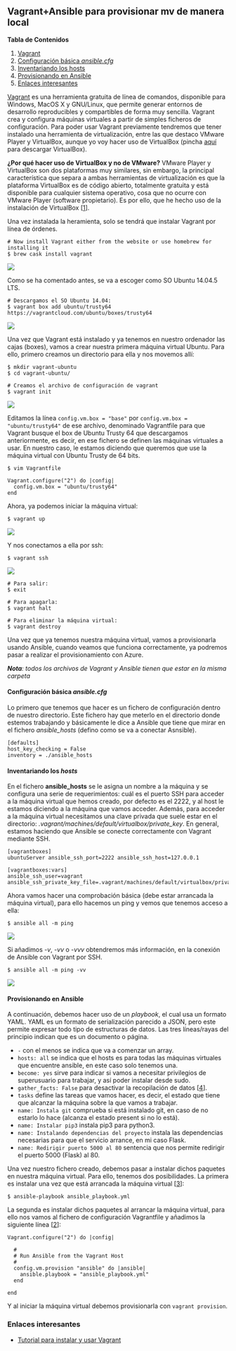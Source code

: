 ## Vagrant+Ansible para provisionar mv de manera local <a name="id1"></a>

**Tabla de Contenidos**

1. [Vagrant](#id1)
2. [Configuración básica _ansible.cfg_](#id2)
3. [Inventariando los hosts](#id3)
4. [Provisionando en Ansible](#id4)
5. [Enlaces interesantes](#id5)

[Vagrant](http://www.conasa.es/blog/vagrant-la-herramienta-para-crear-entornos-de-desarrollo-reproducibles/) es una herramienta gratuita de línea de comandos, disponible para Windows, MacOS X y GNU/Linux, que permite generar entornos de desarrollo reproducibles y compartibles de forma muy sencilla. Vagrant crea y configura máquinas virtuales a partir de simples ficheros de configuración. Para poder usar Vagrant previamente tendremos que tener instalado una herramienta de virtualización, entre las que destaco VMware Player y VirtualBox, aunque yo voy hacer uso de VirtualBox (pincha [aquí](https://www.virtualbox.org/wiki/Downloads) para descargar VirtualBox).

**¿Por qué hacer uso de VirtualBox y no de VMware?** VMware Player y VirtualBox son dos plataformas muy similares, sin embargo, la principal característica que separa a ambas herramientas de virtualización es que la plataforma VirtualBox es de código abierto, totalmente gratuita y está disponible para cualquier sistema operativo, cosa que no ocurre con VMware Player (software propietario). Es por ello, que he hecho uso de la instalación de VirtualBox [[1][1]].

Una vez instalada la heramienta, solo se tendrá que instalar Vagrant por línea de órdenes.

~~~
# Now install Vagrant either from the website or use homebrew for installing it
$ brew cask install vagrant
~~~

![](../../docs/images/vagrant0.png)

Como se ha comentado antes, se va a escoger como SO Ubuntu 14.04.5 LTS.

~~~
# Descargamos el SO Ubuntu 14.04:
$ vagrant box add ubuntu/trusty64 https://vagrantcloud.com/ubuntu/boxes/trusty64
~~~

![](../../docs/images/vagrant1.png)

Una vez que Vagrant está instalado y ya tenemos en nuestro ordenador las cajas (boxes), vamos a crear nuestra primera máquina virtual Ubuntu. Para ello, primero creamos un directorio para ella y nos movemos allí:

~~~
$ mkdir vagrant-ubuntu
$ cd vagrant-ubuntu/

# Creamos el archivo de configuración de vagrant
$ vagrant init
~~~

![](../../docs/images/vagrant2.png)

Editamos la línea `config.vm.box = "base"` por `config.vm.box = "ubuntu/trusty64"` de ese archivo, denominado Vagrantfile para que Vagrant busque el box de Ubuntu Trusty 64 que descargamos anteriormente, es decir, en ese fichero se definen las máquinas virtuales a usar. En nuestro caso, le estamos diciendo que queremos que use la máquina virtual con Ubuntu Trusty de 64 bits.

~~~
$ vim Vagrantfile

Vagrant.configure("2") do |config|
  config.vm.box = "ubuntu/trusty64"
end
~~~

Ahora, ya podemos iniciar la máquina virtual:

~~~
$ vagrant up
~~~

![](../../docs/images/vagrant3.png)

Y nos conectamos a ella por ssh:

~~~
$ vagrant ssh
~~~

![](../../docs/images/vagrant4.png)

~~~
# Para salir:
$ exit

# Para apagarla:
$ vagrant halt

# Para eliminar la máquina virtual:
$ vagrant destroy
~~~

Una vez que ya tenemos nuestra máquina virtual, vamos a provisionarla usando Ansible, cuando veamos que funciona correctamente, ya podremos pasar a realizar el provisionamiento con Azure.

_**Nota**: todos los archivos de Vagrant y Ansible tienen que estar en la misma carpeta_

#### Configuración básica _ansible.cfg_ <a name="id2"></a>

Lo primero que tenemos que hacer es un fichero de configuración dentro de nuestro directorio. Este fichero hay que meterlo en el directorio donde estemos trabajando y básicamente le dice a Ansible que tiene que mirar en el fichero *ansible_hosts* (defino como se va a conectar Asnsible).

~~~
[defaults]
host_key_checking = False
inventory = ./ansible_hosts
~~~

#### Inventariando los _hosts_ <a name="id3"></a>

En el fichero **ansible_hosts** se le asigna un nombre a la máquina y se configura una serie de requerimientos: cuál es el puerto SSH para acceder a la máquina virtual que hemos creado, por defecto es el 2222, y al host le estamos diciendo a la máquina que vamos acceder. Además, para acceder a la máquina virtual necesitamos una clave privada que suele estar en el directorio: *.vagrant/machines/default/virtualbox/private_key*. En general, estamos haciendo que Ansible se conecte correctamente con Vagrant mediante SSH.

```
[vagrantboxes]
ubuntuServer ansible_ssh_port=2222 ansible_ssh_host=127.0.0.1

[vagrantboxes:vars]
ansible_ssh_user=vagrant
ansible_ssh_private_key_file=.vagrant/machines/default/virtualbox/private_key
```

Ahora vamos hacer una comprobación básica (debe estar arrancada la máquina virtual), para ello hacemos un ping y vemos que tenemos acceso a ella:

~~~
$ ansible all -m ping
~~~

![](../../docs/images/vagrant5.png)

Si añadimos _-v_, _-vv_ o _-vvv_ obtendremos más información, en la conexión de Ansible con Vagrant por SSH.

~~~
$ ansible all -m ping -vv
~~~

![](../../docs/images/vagrant6.png)


#### Provisionando en Ansible <a name="id4"></a>

A continuación, debemos hacer uso de un _playbook_, el cual usa un formato YAML. YAML es un formato de serialización parecido a JSON, pero este permite expresar todo tipo de estructuras de datos. Las tres líneas/rayas del principio indican que es un documento o página.

- `-` con el menos se indica que va a comenzar un array.
- `hosts: all` se indica que el hosts es para todas las máquinas virtuales que encuentre ansible, en este caso solo tenemos una.
- `become: yes` sirve para indicar si vamos a necesitar privilegios de superusuario para trabajar, y así poder instalar desde sudo.
- `gather_facts: False` para desactivar la recopilación de datos [[4][4]].
- `tasks` define las tareas que vamos hacer, es decir, el estado que tiene que alcanzar la máquina sobre la que vamos a trabajar.
- `name: Instala git` comprueba si está instalado git, en caso de no estarlo lo hace (alcanza el estado present si no lo está).
- `name: Instalar pip3` instala pip3 para python3.
- `name: Instalando dependencias del proyecto` instala las dependencias necesarias para que el servicio arrance, en mi caso Flask.
- `name: Redirigir puerto 5000 al 80` sentencia que nos permite redirigir el puerto 5000 (Flask) al 80.


Una vez nuestro fichero creado, debemos pasar a instalar dichos paquetes en nuestra máquina virtual. Para ello, tenemos dos posibilidades. La primera es instalar una vez que está arrancada la máquina virtual [[3][3]]:

~~~
$ ansible-playbook ansible_playbook.yml
~~~

La segunda es instalar dichos paquetes al arrancar la máquina virtual, para ello nos vamos al fichero de configuración Vagrantfile y añadimos la siguiente línea [[2][2]]:

~~~
Vagrant.configure("2") do |config|

  #
  # Run Ansible from the Vagrant Host
  #
  config.vm.provision "ansible" do |ansible|
    ansible.playbook = "ansible_playbook.yml"
  end

end
~~~

Y al iniciar la máquina virtual debemos provisionarla con `vagrant provision`.



### Enlaces interesantes <a name="id5"></a>

- [Tutorial para instalar y usar Vagrant](https://fortinux.gitbooks.io/humble_tips/content/capitulo_1_usando_aplicaciones_en_linux/tutorial_instalar_vagrant_para_usar_ambientes_virtuales_en_gnulinux.html)


[1]: https://www.softzone.es/2017/03/14/comparativa-vmware-virtualbox/
[2]: https://www.vagrantup.com/docs/provisioning/ansible.html
[3]: https://medium.com/@perwagnernielsen/ansible-tutorial-part-2-installing-packages-41d3ab28337d
[4]: https://docs.ansible.com/ansible/2.5/user_guide/playbooks_variables.html#turning-off-facts
